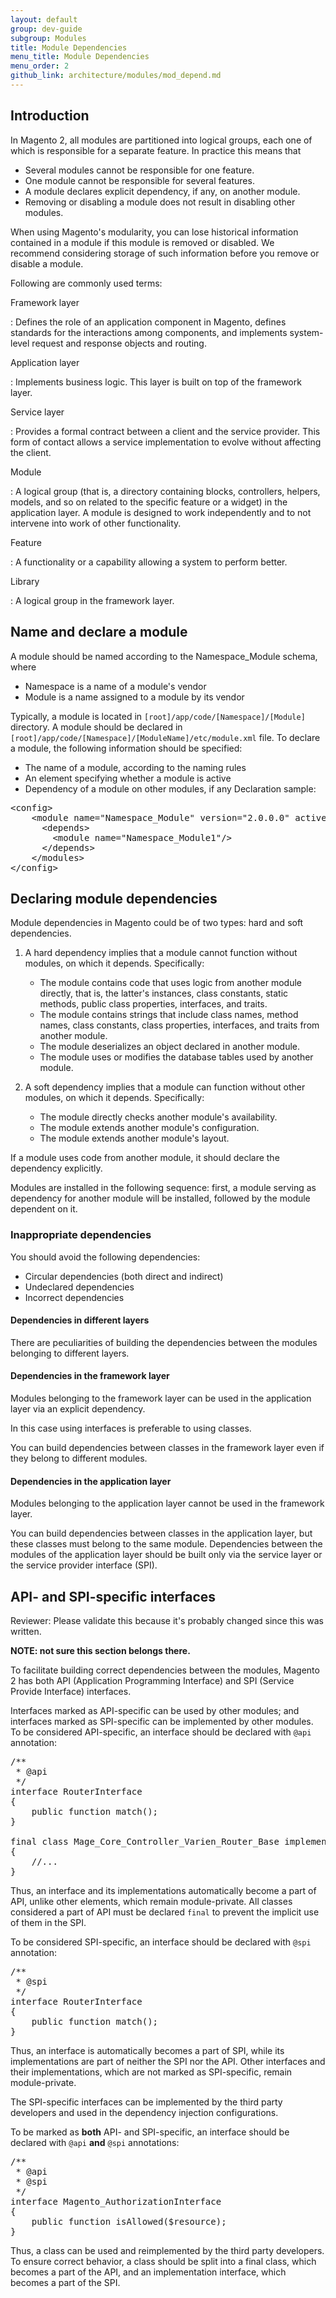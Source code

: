 ```yaml
---
layout: default
group: dev-guide
subgroup: Modules
title: Module Dependencies
menu_title: Module Dependencies
menu_order: 2
github_link: architecture/modules/mod_depend.md
---
```


<h2 id="m2devgde-moddep-intro"> Introduction</h2>
In Magento 2, all modules are partitioned into logical groups, each one of which is responsible for a separate feature. In practice this means that

* Several modules cannot be responsible for one feature.
* One module cannot be responsible for several features.
* A module declares explicit dependency, if any, on another module.
* Removing or disabling a module does not result in disabling other modules.

<div class="bs-callout bs-callout-warning" id="warning">
    <p>When using Magento's modularity, you can lose historical information contained in a module if this module is removed or disabled. We recommend considering storage of such information before you remove or disable a module.</p></div>

Following are commonly used terms:

Framework layer

:	Defines the role of an application component in Magento, defines standards for the interactions among components, and implements system-level request and response objects and routing.

Application layer

: Implements business logic. This layer is built on top of the framework layer.

Service layer

: Provides a formal contract between a client and the service provider. This form of contact allows a service implementation to evolve without affecting the client.

Module

: A logical group (that is, a directory containing blocks, controllers, helpers, models, and so on related to the specific feature or a widget) in the application layer. A module is designed to work independently and to not intervene into work of other functionality.

Feature

: A functionality or a capability allowing a system to perform better.

Library

: A logical group in the framework layer.

<h2 id="m2devgde-moddep-naming">Name and declare a module</h2>
A module should be named according to the Namespace_Module schema, where

* Namespace is a name of a module's vendor
* Module is a name assigned to a module by its vendor

Typically, a module is located in `[root]/app/code/[Namespace]/[Module]` directory.
A module should be declared in `[root]/app/code/[Namespace]/[ModuleName]/etc/module.xml` file. To declare a module, the following information should be specified:
* The name of a module, according to the naming rules
* An element specifying whether a module is active
* Dependency of a module on other modules, if any
Declaration sample:
<pre>
&lt;config&gt;
&nbsp;&nbsp;&nbsp;&nbsp;&lt;module&nbsp;name=&quot;Namespace_Module&quot;&nbsp;version=&quot;2.0.0.0&quot;&nbsp;active=&quot;true&quot;/&gt;
&nbsp;&nbsp;&nbsp;&nbsp;&nbsp;&nbsp;&lt;depends&gt;
&nbsp;&nbsp;&nbsp;&nbsp;&nbsp;&nbsp;&nbsp;&nbsp;&lt;module&nbsp;name=&quot;Namespace_Module1&quot;/&gt;
&nbsp;&nbsp;&nbsp;&nbsp;&nbsp;&nbsp;&lt;/depends&gt;
&nbsp;&nbsp;&nbsp;&nbsp;&lt;/modules&gt;
&lt;/config&gt;
</pre>


<h2 id="m2devgde-moddep-declare-dep">Declaring module dependencies</h2>
Module dependencies in Magento could be of two types: hard and soft dependencies.

1. A hard dependency implies that a module cannot function without modules, on which it depends. Specifically:

	* The module contains code that uses logic from another module directly, that is, the latter's instances, class constants, static methods, public class properties, interfaces, and traits.
	* The module contains strings that include class names, method names, class constants, class properties, interfaces, and traits from another module.
	* The module deserializes an object declared in another module.
	* The module uses or modifies the database tables used by another module.

2.  A soft dependency implies that a module can function without other modules, on which it depends. Specifically:
	* The module directly checks another module's availability.
	* The module extends another module's configuration.
	* The module extends another module's layout.

<div class="bs-callout bs-callout-warning" id="warning">
<p>If a module uses code from another module, it should declare the dependency explicitly.
</p>
</div>

Modules are installed in the following sequence: first, a module serving as dependency for another module will be installed, followed by the module dependent on it.


<h3 id="m2devgde-moddep-inapp-dep">Inappropriate dependencies</h3>

You should avoid the following dependencies:

* Circular dependencies (both direct and indirect)
* Undeclared dependencies
* Incorrect dependencies

<h4 id="m2devgde-moddep-diff-layer">Dependencies in different layers</h4>
There are peculiarities of building the dependencies between the modules belonging to different layers.

<h4 id="m2devgde-moddep-frmwk-layer">Dependencies in the framework layer</h4>
Modules belonging to the framework layer can be used in the application layer via an explicit dependency.

<div class="bs-callout bs-callout-info" id="info">
  <p>In this case using interfaces is preferable to using classes. </p>
  <p>You can build dependencies between classes in the framework layer even if they belong to different modules.</p>
</div>


<h4 id="m2devgde-moddep-app-layer">Dependencies in the application layer</h4>
Modules belonging to the application layer cannot be used in the framework layer.

You can build dependencies between classes in the application layer, but these classes must belong to the same module. Dependencies between the modules of the application layer should be built only via the service layer or the service provider interface (SPI).

<h2 id="m2devgde-moddep-api-spi">API- and SPI-specific interfaces</h2>

<p class="q">Reviewer: Please validate this because it's probably changed since this was written.</p>

**NOTE: not sure this section belongs there.**

To facilitate building correct dependencies between the modules, Magento 2 has both API  (Application Programming Interface) and SPI (Service Provide Interface) interfaces.

Interfaces marked as API-specific can be used by other modules; and interfaces marked as SPI-specific can be implemented by other modules.
To be considered API-specific, an interface should be declared with `@api` annotation:
<pre>
/**
&nbsp;*&nbsp;@api
&nbsp;*/
interface&nbsp;RouterInterface
{
&nbsp;&nbsp;&nbsp;&nbsp;public&nbsp;function&nbsp;match();
}
&nbsp;
final&nbsp;class&nbsp;Mage_Core_Controller_Varien_Router_Base&nbsp;implements&nbsp;RouterInterface
{
&nbsp;&nbsp;&nbsp;&nbsp;//...
}
</pre>
Thus, an interface and its implementations automatically become a part of API, unlike other elements, which remain module-private. All classes considered a part of API must be declared `final` to prevent the implicit use of them in the SPI.

To be considered SPI-specific, an interface should be declared with `@spi` annotation:
<pre>
/**
&nbsp;*&nbsp;@spi
&nbsp;*/
interface&nbsp;RouterInterface
{
&nbsp;&nbsp;&nbsp;&nbsp;public&nbsp;function&nbsp;match();
}
</pre>
Thus, an interface is automatically becomes a part of SPI, while its implementations are part of neither the SPI nor the API. Other interfaces and their implementations, which are not marked as SPI-specific, remain module-private.

The SPI-specific interfaces can be implemented by the third party developers and used in the dependency injection configurations. <!-- ADDLINK -->

To be marked as **both** API- and SPI-specific, an interface should be declared with  `@api`  **and** `@spi` annotations:

<pre>
/**
&nbsp;*&nbsp;@api
&nbsp;*&nbsp;@spi
&nbsp;*/
interface&nbsp;Magento_AuthorizationInterface
{
&nbsp;&nbsp;&nbsp;&nbsp;public&nbsp;function&nbsp;isAllowed($resource);
}
</pre>
Thus, a class can be used and reimplemented by the third party developers. To ensure correct behavior, a class should be split into a final class, which becomes a part of the API, and an implementation interface, which becomes a part of the SPI.
